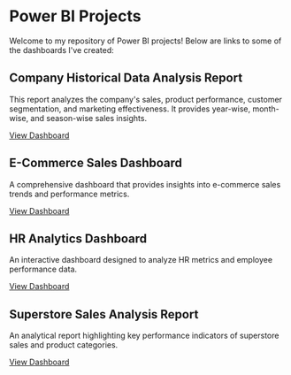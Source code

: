 # Power BI Projects

Welcome to my repository of Power BI projects! Below are links to some of the dashboards I've created:

## Company Historical Data Analysis Report
This report analyzes the company's sales, product performance, customer segmentation, and marketing effectiveness. It provides year-wise, month-wise, and season-wise sales insights.

[View Dashboard](https://app.powerbi.com/view?r=eyJrIjoiODhhNzBhNTUtMzFiNS00M2ZiLWIyMGItMzI2ZWYzZTJmODMxIiwidCI6Ijc1NjMwNDliLTJmMWQtNDJlNC04MTY5LTA5NWFiNzM0Y2YwYyJ9)
## E-Commerce Sales Dashboard
A comprehensive dashboard that provides insights into e-commerce sales trends and performance metrics.

[View Dashboard](https://app.powerbi.com/view?r=eyJrIjoiNDgxMjE5OTctNWRjYy00YjIxLThkZmEtNDQ2YjUxZDc1MWFmIiwidCI6Ijc1NjMwNDliLTJmMWQtNDJlNC04MTY5LTA5NWFiNzM0Y2YwYyJ9)

## HR Analytics Dashboard
An interactive dashboard designed to analyze HR metrics and employee performance data.

[View Dashboard](https://app.powerbi.com/view?r=eyJrIjoiMjc1ZWQxZDAtNzY1ZS00MjYyLWEzM2QtNzQ4M2IxNTQxMGE4IiwidCI6Ijc1NjMwNDliLTJmMWQtNDJlNC04MTY5LTA5NWFiNzM0Y2YwYyJ9)

## Superstore Sales Analysis Report
An analytical report highlighting key performance indicators of superstore sales and product categories.

[View Dashboard](https://app.powerbi.com/view?r=eyJrIjoiMWRhOGFlZWItYzUyZi00ZDIzLWE3NGEtZjY3YTczYzc0Mzg5IiwidCI6Ijc1NjMwNDliLTJmMWQtNDJlNC04MTY5LTA5NWFiNzM0Y2YwYyJ9)